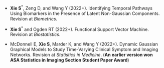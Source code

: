 -  **Xie S**<sup>&#42;</sup>, Zeng D, and Wang Y (2022+). Identifying Temporal Pathways Using Biomarkers in the
Presence of Latent Non-Gaussian Components. Revision at *Biometrics*.

- **Xie S**<sup>&#42;</sup> and Ogden RT (2022+). Functional Support Vector Machine. Revision at *Biostatistics*.

- McDonnell E, **Xie S**, Marder K, and Wang Y (2022+). Dynamic Gaussian Graphical Models to Study Time-Varying Clinical Symptom and Imaging Networks. Revision at *Statistics in Medicine*. (**An earlier version won ASA Statistics in Imaging Section Student Paper Award**)

